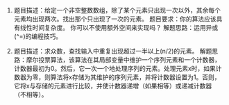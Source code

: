 1. 题目描述：给定一个非空整数数组，除了某个元素只出现一次以外，其余每个元素均出现两次。找出那个只出现了一次的元素。
   题目要求：你的算法应该具有线性时间复杂度。 你可以不使用额外空间来实现吗？
   解题思路：运用异或(^=)的编程技巧。

2. 题目描述：求众数，查找输入中重复出现超过一半以上(n/2)的元素。
   解题思路：摩尔投票算法，该算法在其局部变量中维护一个序列元素和一个计数器，计数器最初为0。然后，它一次一个地处理序列的元素。处理元素x时，如果计数器为零，则算法将x存储为其维护的序列元素，并将计数器设置为1。否则，它将x与存储的元素进行比较，并使计数器递增（如果相等）或递减计数器（不相等）。
